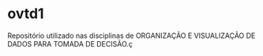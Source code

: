# ovtd1
Repositório utilizado nas disciplinas de ORGANIZAÇÃO E VISUALIZAÇÃO DE DADOS PARA TOMADA DE DECISÃO.ç
